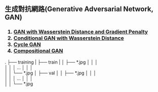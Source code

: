 ## 生成對抗網路(Generative Adversarial Network, GAN)
<h3>
  <ol>
    <li><a href="https://github.com/PANpinchi/GAN_exercise/tree/master/WGAN">GAN with Wasserstein Distance and Gradient Penalty</a></li>
    <li><a href="https://github.com/PANpinchi/GAN_exercise/tree/master/CWGAN">Conditional GAN with Wasserstein Distance</a></li>
    <li><a href="https://github.com/PANpinchi/GAN_exercise/tree/master/CycleGAN">Cycle GAN</a></li>
    <li><a href="https://github.com/PANpinchi/GAN_exercise/tree/master/CompositionalGAN">Compositional GAN</a></li>
  </ol>
</h3>

.
├── training
|   ├── train
|   │   ├── *.jpg
│   │   │   
│   │   │   ...
│   │   │   
│   │   └── *.jpg
│   ├── val
│   │   ├── *.jpg
│   │   │   
│   │   │   ...
│   │   │   
│   │   └── *.jpg
